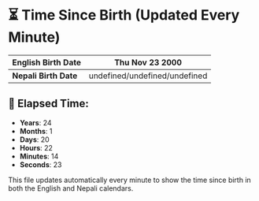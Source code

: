 # ⏳ Time Since Birth (Updated Every Minute)

| **English Birth Date** | Thu Nov 23 2000 |
|------------------------|-------------------------------------|
| **Nepali Birth Date**  | undefined/undefined/undefined                  |

## 📅 Elapsed Time:

- **Years**: 24
- **Months**: 1
- **Days**: 20
- **Hours**: 22
- **Minutes**: 14
- **Seconds**: 23

This file updates automatically every minute to show the time since birth in both the English and Nepali calendars.